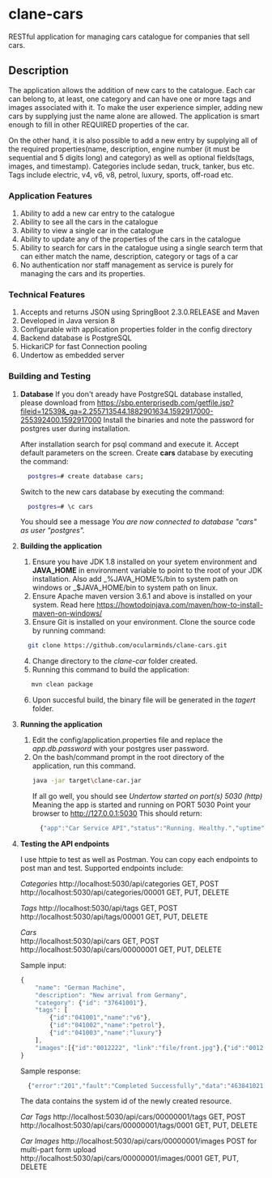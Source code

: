 # clane-cars 

RESTful application for managing cars catalogue for companies that sell cars.
 
## Description 
The application allows the addition of new cars to the catalogue. Each car can belong to, at
least, one category and can have one or more tags and images associated with it.
To make the user experience simpler, adding new cars by supplying just
the name alone are allowed. The application is smart enough to fill in other REQUIRED properties
of the car.

On the other hand, it is also possible to add a new entry by supplying all of the
required properties(name, description, engine number (it must be sequential and 5 digits long) and category)
as well as optional fields(tags, images, and timestamp).
Categories include sedan, truck, tanker, bus etc.
Tags include electric, v4, v6, v8, petrol, luxury, sports, off-road etc.

### Application Features
1. Ability to add a new car entry to the catalogue
2. Ability to see all the cars in the catalogue
3. Ability to view a single car in the catalogue
4. Ability to update any of the properties of the cars in the catalogue
5. Ability to search for cars in the catalogue using a single search term that can either
match the name, description, category or tags of a car
6. No authentication nor staff management as service is purely for managing the cars and its properties.

### Technical Features
1. Accepts and returns JSON using SpringBoot 2.3.0.RELEASE and Maven
2. Developed in Java version 8
3. Configurable with application properties folder in the config directory
4. Backend database is PostgreSQL
5. HickariCP for fast Connection pooling
6. Undertow as embedded server

### Building and Testing
1. **Database** 
   If you don't aready have PostgreSQL database installed, please download from https://sbp.enterprisedb.com/getfile.jsp?fileid=12539&_ga=2.255713544.1882901634.1592917000-255392400.1592917000
   Install the binaries and note the password for postgres user during installation.
   
   After installation search for psql command and execute it. Accept default parameters on the screen.
   Create **cars** database by executing the command:
   ```bash
     postgres=# create database cars;
   ```
   Switch to the new cars database by executing the command:
   ```bash
     postgres=# \c cars
   ```
   You should see a message _You are now connected to database "cars" as user "postgres"._
   
2. **Building the application**
   1. Ensure you have JDK 1.8 installed on your syetem environment and **JAVA_HOME** in environment variable to point to the root of your JDK installation.
   Also add _%JAVA_HOME%/bin to system path on windows or _$JAVA_HOME/bin to system path on linux.
   2. Ensure Apache maven version 3.6.1 and above is installed on your system. Read here https://howtodoinjava.com/maven/how-to-install-maven-on-windows/
   3. Ensure Git is installed on your environment. Clone the source code by running command:
   ```bash
     git clone https://github.com/ocularminds/clane-cars.git
   ```
   4. Change directory to the _clane-car_ folder created.
   5. Running this command to build the application:
   ```bash
      mvn clean package
   ```
   6. Upon succesful build, the binary file will be generated in the *tagert* folder.
3. **Running the application**
   1. Edit the config/application.properties file and replace the _app.db.password_ with your postgres user password.
   2. On the bash/command prompt in the root directory of the application, run this command.
      ```bash
      java -jar target\clane-car.jar
      ```
      If all go well, you should see _Undertow started on port(s) 5030 (http)_
      Meaning the app is started and running on PORT 5030
      Point your browser to http://127.0.0.1:5030 This should return:
      ```javascript
        {"app":"Car Service API","status":"Running. Healthy.","uptime":"145secs"}
      ```
4. **Testing the API endpoints**

   I use httpie to test as well as Postman. You can copy each endpoints to post man and test.
   Supported endpoints include:
   
   *Categories*
   http://localhost:5030/api/categories GET, POST
   http://localhost:5030/api/categories/00001 GET, PUT, DELETE
   
   *Tags*
   http://localhost:5030/api/tags GET, POST
   http://localhost:5030/api/tags/00001 GET, PUT, DELETE
   
   *Cars*   
   http://localhost:5030/api/cars GET, POST
   http://localhost:5030/api/cars/00000001 GET, PUT, DELETE
   
   Sample input:
   ```javascript
   {
       "name": "German Machine",
       "description": "New arrival from Germany",
       "category": {"id": "37641001"},
       "tags": [
           {"id":"041001","name":"v6"},
           {"id":"041002","name":"petrol"},
           {"id":"041003","name":"luxury"}
       ],
       "images":[{"id":"0012222", "link":"file/front.jpg"},{"id":"0012224", "link":"files/back.jpg"},{"id":"0012223", "link":"files/rear.jpg"}]
   }
   ```
   
   Sample response:
   ```javascript
     {"error":"201","fault":"Completed Successfully","data":"46384102170000000001","success":false,"failed":true}
    ```
    The data contains the system id of the newly created resource.
   
   *Car Tags*
   http://localhost:5030/api/cars/00000001/tags GET, POST
   http://localhost:5030/api/cars/00000001/tags/0001 GET, PUT, DELETE
   
   *Car Images*
   http://localhost:5030/api/cars/00000001/images POST for multi-part form upload
   http://localhost:5030/api/cars/00000001/images/0001 GET, PUT, DELETE
   
   